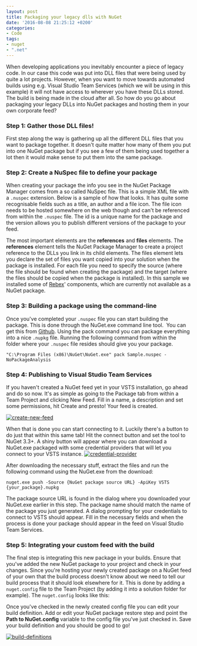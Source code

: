 ```yaml
---
layout: post
title: Packaging your legacy dlls with NuGet
date: '2016-08-08 21:25:12 +0200'
categories:
- Code
tags:
- nuget
- ".net"
---
```


When developing applications you inevitably encounter a piece of legacy code. In our case this code was put into DLL files that were being used by quite a lot projects. However, when you want to move towards automated builds using e.g. Visual Studio Team Services (which we will be using in this example) it will not have access to wherever you have these DLLs stored. The build is being made in the cloud after all. So how do you go about packaging your legacy DLLs into NuGet packages and hosting them in your own corporate feed?

### Step 1: Gather those DLL files!

First step along the way is gathering up all the different DLL files that you want to package together. It doesn't quite matter how many of them you put into one NuGet package but if you see a few of them being used together a lot then it would make sense to put them into the same package.

### Step 2: Create a NuSpec file to define your package

When creating your package the info you see in the NuGet Package Manager comes from a so called NuSpec file. This is a simple XML file with a `.nuspec` extension. Below is a sample of how that looks. It has quite some recognisable fields such as a title, an author and a file icon. The file icon needs to be hosted somewhere on the web though and can't be referenced from within the `.nuspec` file. The id is a unique name for the package and the version allows you to publish different versions of the package to your feed.

The most important elements are the **references** and **files** elements. The **references** element tells the NuGet Package Manager to create a project reference to the DLLs you link in its child elements. The files element lets you declare the set of files you want copied into your solution when the package is installed. For each file you need to specify the source (where the file should be found when creating the package) and the target (where the files should be copied when the package is installed). In this sample we installed some of [Rebex](http://rebex.net)' components, which are currently not available as a NuGet package.

<script src="https://gist.github.com/sthewissen/8e67c61e44bacc220dbd825d7d313506.js"></script>

### Step 3: Building a package using the command-line

Once you've completed your `.nuspec` file you can start building the package. This is done through the NuGet.exe command line tool.  You can get this from [Github](https://github.com/nuget). Using the pack command you can package everything into a nice `.nupkg` file. Running the following command from within the folder where your `.nuspec` file resides should give you your package.

`"C:\Program Files (x86)\NuGet\NuGet.exe" pack Sample.nuspec -NoPackageAnalysis`

### Step 4: Publishing to Visual Studio Team Services

If you haven't created a NuGet feed yet in your VSTS installation, go ahead and do so now. It's as simple as going to the Package tab from within a Team Project and clicking New Feed. Fill in a name, a description and set some permissions, hit Create and presto! Your feed is created.

[![create-new-feed](/images/posts/create-new-feed-360x301.png)](/images/posts/create-new-feed.png)

When that is done you can start connecting to it. Luckily there's a button to do just that within this same tab! Hit the connect button and set the tool to NuGet 3.3+. A shiny button will appear where you can download a NuGet.exe packaged with some credential providers that will let you connect to your VSTS instance. [![credential-provider](/images/posts/credential-provider-360x266.png)](/images/posts/credential-provider.png)

After downloading the necessary stuff, extract the files and run the following command using the NuGet.exe from the download:

`nuget.exe push -Source {NuGet package source URL} -ApiKey VSTS {your_package}.nupkg`

The package source URL is found in the dialog where you downloaded your NuGet.exe earlier in this step. The package name should match the name of the package you just generated. A dialog prompting for your credentials to connect to VSTS should appear. Fill in the necessary fields and when the process is done your package should appear in the feed on Visual Studio Team Services.

### Step 5: Integrating your custom feed with the build

The final step is integrating this new package in your builds. Ensure that you've added the new NuGet package to your project and check in your changes. Since you're hosting your newly created package on a NuGet feed of your own that the build process doesn't know about we need to tell our build process that it should look elsewhere for it. This is done by adding a `nuget.config` file to the Team Project (by adding it into a solution folder for example). The `nuget.config` looks like this:

<script src="https://gist.github.com/sthewissen/3f3bf5ea681883404b357130840c3d38.js"></script>

Once you've checked in the newly created config file you can edit your build definition. Add or edit your NuGet package restore step and point the **Path to NuGet.config** variable to the config file you've just checked in. Save your build definition and you should be good to go!

[![build-definitions](/images/posts/build-definitions-360x185.png)](/images/posts/build-definitions.png)
